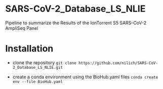 # SARS-CoV-2_Database_LS_NLIE

Pipeline to summarize the Results of the IonTorrent S5 SARS-CoV-2 AmpliSeq Panel

# Installation

*  clone the repository
`git clone https://github.com/nilich/SARS-CoV-2_Database_LS_NLIE.git`

* create a conda environment using the BioHub.yaml files
`conda create env --file BioHub.yaml`
